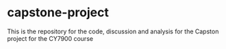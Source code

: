 # capstone-project
This is the repository for the code, discussion and analysis for the Capston project for the CY7900 course
